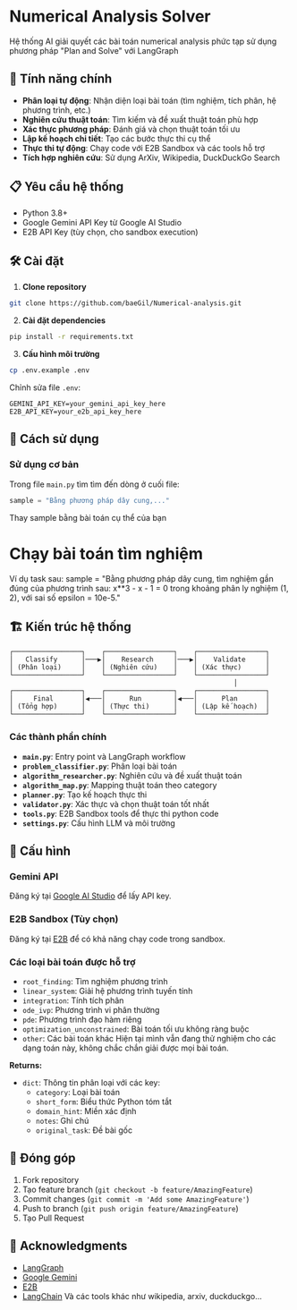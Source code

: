 # Numerical Analysis Solver

Hệ thống AI giải quyết các bài toán numerical analysis phức tạp sử dụng phương pháp "Plan and Solve" với LangGraph

## 🚀 Tính năng chính

- **Phân loại tự động**: Nhận diện loại bài toán (tìm nghiệm, tích phân, hệ phương trình, etc.)
- **Nghiên cứu thuật toán**: Tìm kiếm và đề xuất thuật toán phù hợp
- **Xác thực phương pháp**: Đánh giá và chọn thuật toán tối ưu
- **Lập kế hoạch chi tiết**: Tạo các bước thực thi cụ thể
- **Thực thi tự động**: Chạy code với E2B Sandbox và các tools hỗ trợ
- **Tích hợp nghiên cứu**: Sử dụng ArXiv, Wikipedia, DuckDuckGo Search

## 📋 Yêu cầu hệ thống

- Python 3.8+
- Google Gemini API Key từ Google AI Studio
- E2B API Key (tùy chọn, cho sandbox execution)

## 🛠️ Cài đặt

1. **Clone repository**
```bash
git clone https://github.com/baeGil/Numerical-analysis.git
```

2. **Cài đặt dependencies**
```bash
pip install -r requirements.txt
```

3. **Cấu hình môi trường**
```bash
cp .env.example .env
```

Chỉnh sửa file `.env`:
```env
GEMINI_API_KEY=your_gemini_api_key_here
E2B_API_KEY=your_e2b_api_key_here
```

## 🎯 Cách sử dụng

### Sử dụng cơ bản

Trong file `main.py` tìm tìm đến dòng ở cuối file:
```python 
sample = "Bằng phương pháp dây cung,..."
```
Thay sample bằng bài toán cụ thể của bạn 

# Chạy bài toán tìm nghiệm
Ví dụ task sau:
sample = "Bằng phương pháp dây cung, tìm nghiệm gần đúng của phương trình sau: x**3 - x - 1 = 0 trong khoảng phân ly nghiệm (1, 2), với sai số epsilon = 10e-5."

## 🏗️ Kiến trúc hệ thống

```
┌─────────────────┐    ┌─────────────────┐    ┌─────────────────┐
│   Classify      │───▶│    Research     │───▶│    Validate     │
│ (Phân loại)     │    │ (Nghiên cứu)    │    │ (Xác thực)      │
└─────────────────┘    └─────────────────┘    └─────────────────┘
                                                        │
┌─────────────────┐    ┌─────────────────┐    ┌─────────────────┐
│     Final       │◀───│      Run        │◀───│      Plan       │
│ (Tổng hợp)      │    │ (Thực thi)      │    │ (Lập kế hoạch)  │
└─────────────────┘    └─────────────────┘    └─────────────────┘
```

### Các thành phần chính

- **`main.py`**: Entry point và LangGraph workflow
- **`problem_classifier.py`**: Phân loại bài toán
- **`algorithm_researcher.py`**: Nghiên cứu và đề xuất thuật toán
- **`algorithm_map.py`**: Mapping thuật toán theo category
- **`planner.py`**: Tạo kế hoạch thực thi
- **`validator.py`**: Xác thực và chọn thuật toán tốt nhất
- **`tools.py`**: E2B Sandbox tools để thực thi python code
- **`settings.py`**: Cấu hình LLM và môi trường

## 🔧 Cấu hình

### Gemini API
Đăng ký tại [Google AI Studio](https://makersuite.google.com/app/apikey) để lấy API key.

### E2B Sandbox (Tùy chọn)
Đăng ký tại [E2B](https://e2b.dev) để có khả năng chạy code trong sandbox.

### Các loại bài toán được hỗ trợ

- `root_finding`: Tìm nghiệm phương trình
- `linear_system`: Giải hệ phương trình tuyến tính
- `integration`: Tính tích phân
- `ode_ivp`: Phương trình vi phân thường
- `pde`: Phương trình đạo hàm riêng
- `optimization_unconstrained`: Bài toán tối ưu không ràng buộc
- `other`: Các bài toán khác
Hiện tại mình vẫn đang thử nghiệm cho các dạng toán này, không chắc chắn giải được mọi bài toán.

**Returns:**
- `dict`: Thông tin phân loại với các key:
  - `category`: Loại bài toán
  - `short_form`: Biểu thức Python tóm tắt
  - `domain_hint`: Miền xác định
  - `notes`: Ghi chú
  - `original_task`: Đề bài gốc

## 🤝 Đóng góp

1. Fork repository
2. Tạo feature branch (`git checkout -b feature/AmazingFeature`)
3. Commit changes (`git commit -m 'Add some AmazingFeature'`)
4. Push to branch (`git push origin feature/AmazingFeature`)
5. Tạo Pull Request

## 🙏 Acknowledgments

- [LangGraph](https://github.com/langchain-ai/langgraph)
- [Google Gemini](https://ai.google.dev/)
- [E2B](https://e2b.dev)
- [LangChain](https://langchain.com/) 
Và các tools khác như wikipedia, arxiv, duckduckgo...